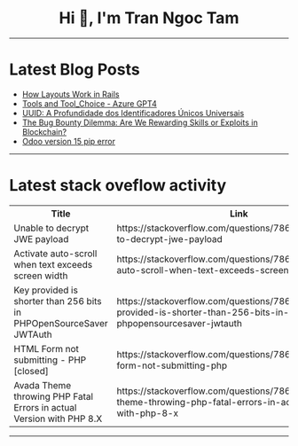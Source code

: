 <h1 align="center">Hi 👋, I'm Tran Ngoc Tam</h1>

---

# Latest Blog Posts 
<!-- BLOG-POST-LIST:START -->
- [How Layouts Work in Rails](https://dev.to/railsdesigner/how-layouts-work-in-rails-2cfl)
- [Tools and Tool_Choice - Azure GPT4](https://dev.to/praveenr2998/tools-and-toolchoice-azure-gpt4-4f81)
- [UUID: A Profundidade dos Identificadores Únicos Universais](https://dev.to/iamthiago/uuid-a-profundidade-dos-identificadores-unicos-universais-2ced)
- [The Bug Bounty Dilemma: Are We Rewarding Skills or Exploits in Blockchain?](https://dev.to/calyptus_ninja/the-bug-bounty-dilemma-are-we-rewarding-skills-or-exploits-in-blockchain-1f1p)
- [Odoo version 15 pip error](https://dev.to/jeevanizm/odoo-version-15-pip-error-1c09)
<!-- BLOG-POST-LIST:END -->

---

# Latest stack oveflow activity
<table>
  <tr><th>Title</th><th>Link</th></tr>
  <!-- STACKOVERFLOW:START --><tr><td>Unable to decrypt JWE payload</td><td>https://stackoverflow.com/questions/78617132/unable-to-decrypt-jwe-payload</td></tr><tr><td>Activate auto-scroll when text exceeds screen width</td><td>https://stackoverflow.com/questions/78617084/activate-auto-scroll-when-text-exceeds-screen-width</td></tr><tr><td>Key provided is shorter than 256 bits in PHPOpenSourceSaver JWTAuth</td><td>https://stackoverflow.com/questions/78617054/key-provided-is-shorter-than-256-bits-in-phpopensourcesaver-jwtauth</td></tr><tr><td>HTML Form not submitting - PHP [closed]</td><td>https://stackoverflow.com/questions/78617011/html-form-not-submitting-php</td></tr><tr><td>Avada Theme throwing PHP Fatal Errors in actual Version with PHP 8.X</td><td>https://stackoverflow.com/questions/78616671/avada-theme-throwing-php-fatal-errors-in-actual-version-with-php-8-x</td></tr><!-- STACKOVERFLOW:END -->
</table>

---


